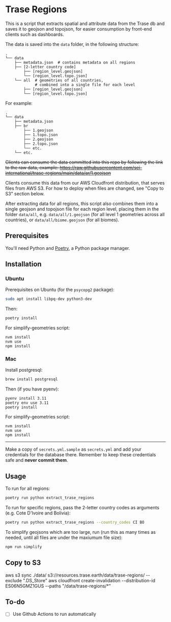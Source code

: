 # Trase Regions

This is a script that extracts spatial and attribute data from the Trase db and saves it to geojson and topojson, for easier consumption by front-end clients such as dashboards.

The data is saved into the `data` folder, in the following structure:

```
.
└── data
    ├── metadata.json  # contains metadata on all regions
    ├── [2-letter country code]
        ├── [region_level.geojson]
        └── [region_level.topo.json]
    └── all  # geometries of all countries,
             # combined into a single file for each level
        ├── [region_level.geojson]
        └── [region_level.topo.json]
```

For example:

```
.
└── data
    ├── metadata.json
    ├── br
        ├── 1.geojson
        ├── 1.topo.json
        ├── 2.geojson
        ├── 2.topo.json
        └── etc.
    └── etc.
```

~~Clients can consume the data committed into this repo by following the link to the raw data, example: https://raw.githubusercontent.com/sei-international/trase-regions/main/data/ar/1.geojson~~

Clients consume this data from our AWS Cloudfront distribution, that serves files from AWS S3. For how to deploy when files are changed, see "Copy to S3" section below.

After extracting data for all regions, this script also combines them into a single geojson and topojson file for each region level, placing them in the folder `data/all`, e.g. `data/all/1.geojson` (for all level 1 geometries across all countries), or `data/all/biome.geojson` (for all biomes).

## Prerequisites

You'll need Python and [Poetry](https://python-poetry.org/), a Python package manager.

## Installation

### Ubuntu

Prerequisites on Ubuntu (for the `psycopg2` package):

```bash
sudo apt install libpq-dev python3-dev
```

Then:

```bash
poetry install
```

For simplify-geometries script:

```
nvm install
nvm use
npm install
```

### Mac

Install postgresql:

```bash
brew install postgresql
```

Then (if you have pyenv):

```
pyenv install 3.11
poetry env use 3.11
poetry install
```

For simplify-geometries script:

```
nvm install
nvm use
npm install
```

---

Make a copy of `secrets.yml.sample` as `secrets.yml` and add your credentials for the database there. Remember to keep these credentials safe and **never commit them**.

## Usage

To run for all regions:

```bash
poetry run python extract_trase_regions
```

To run for specific regions, pass the 2-letter country codes as arguments (e.g. Cote D'Ivoire and Bolivia):

```bash
poetry run python extract_trase_regions --country_codes CI BO
```

To simplify geojsons which are too large, run (run this as many times as needed, until all files are under the maxiumum file size):

```bash
npm run simplify
```

## Copy to S3

aws s3 sync ./data/ s3://resources.trase.earth/data/trase-regions/ --exclude ".DS_Store"
aws cloudfront create-invalidation --distribution-id ES06N5GMZ1GUS --paths "/data/trase-regions/*"

## To-do

- [ ] Use Github Actions to run automatically
